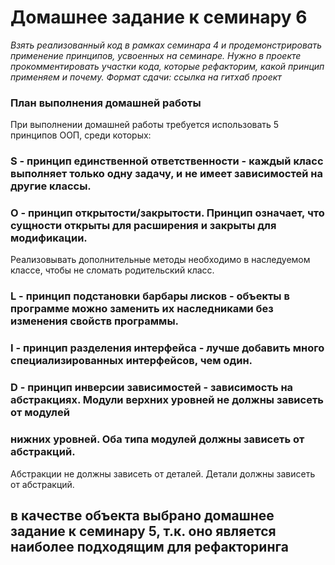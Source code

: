 # Домашнее задание к семинару 6 
_*Взять реализованный код в рамках семинара 4 и продемонстрировать*_ 
_*применение принципов, усвоенных на семинаре.*_
_*Нужно в проекте прокомментировать участки кода,*_
_*которые рефакторим, какой принцип применяем и почему.*_
_*Формат сдачи: ссылка на гитхаб проект*_

### План выполнения домашней работы
При выполнении домашней работы требуется использовать 5 принципов ООП, 
среди которых:
### S - принцип единственной ответственности - каждый класс выполняет только одну задачу, и не имеет зависимостей на другие классы.

### O - принцип открытости/закрытости. Принцип означает, что сущности открыты для расширения и закрыты для модификации.
Реализовывать дополнительные методы необходимо в наследуемом классе, чтобы не сломать родительский класс.

### L - принцип подстановки барбары лисков - объекты в программе можно заменить их наследниками без изменения свойств программы.

### I - принцип разделения интерфейса - лучше добавить много специализированных интерфейсов, чем один.

### D - принцип инверсии зависимостей - зависимость на абстракциях. Модули верхних уровней не должны зависеть от модулей
### нижних уровней. Оба типа модулей должны зависеть от абстракций. 
Абстракции не должны зависеть от деталей. Детали должны зависеть от абстракций.

## в качестве объекта выбрано домашнее задание к семинару 5, т.к. оно является наиболее подходящим для рефакторинга 